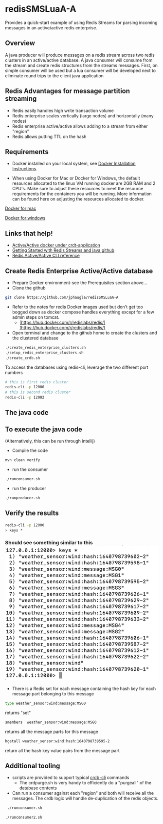 # redisSMSLuaA-A
Provides a quick-start example of using Redis Streams for parsing incoming messages in an active/active redis enterprise.
## Overview
A java producer will produce messages on a redis stream across two redis clusters in an active/active database.
A java consumer will consume from the stream and create redis structures from the streams messages.
First, on simple consumer will be used but a lua consumer will be developed next to eliminate round trips to the client java application

## Redis Advantages for message partition streaming
 * Redis easily handles high write transaction volume
 * Redis enterprise scales vertically (large nodes)  and horizontally (many nodes)
 * Redis enterprise active/active allows adding to a stream from either "region"
 * Redis allows putting TTL on the hash

## Requirements
* Docker installed on your local system, see [Docker Installation Instructions](https://docs.docker.com/engine/installation/).

* When using Docker for Mac or Docker for Windows, the default resources allocated to the linux VM running docker are 2GB RAM and 2 CPU's. Make sure to adjust these resources to meet the resource requirements for the containers you will be running. More information can be found here on adjusting the resources allocated to docker.

[Docker for mac](https://docs.docker.com/docker-for-mac/#advanced)

[Docker for windows](https://docs.docker.com/docker-for-windows/#advanced)

## Links that help!
 * [Active/Active docker under crdt-application](https://github.com/RedisLabs/redis-for-dummies)
 * [Getting Started with Redis Streams and java github](https://github.com/tgrall/redis-streams-101-java)
 * [Redis Active/Active CLI reference](https://docs.redis.com/latest/rs/references/crdb-cli-reference/)
## Create Redis Enterprise Active/Active database
 * Prepare Docker environment-see the Prerequisites section above...
 * Clone the github 
```bash
git clone https://github.com/jphaugla/redisSMSLuaA-A
```
 * Refer to the notes for redis Docker images used but don't get too bogged down as docker compose handles everything except for a few admin steps on tomcat.
   * [https://hub.docker.com/r/redislabs/redis/](https://hub.docker.com/r/redislabs/redis/)
 * Open terminal and change to the github home to create the clusters and the clustered database
```bash
./create_redis_enterprise_clusters.sh 
./setup_redis_enterprise_clusters.sh
./create_crdb.sh
```
To access the databases using redis-cli, leverage the two different port numbers
```bash
# this is first redis cluster
redis-cli -p 12000
# this is second redis cluster
redis-cli -p 12002
```
## The java code
## To execute the java code
(Alternatively, this can be run through intellij)

 * Compile the code
```bash
mvn clean verify
```
 *  run the consumer   
```bash
./runconsumer.sh
```
 *   run the producer
```bash
./runproducer.sh
```
## Verify the results
```bash
redis-cli -p 12000
> keys *
```
### Should see something similar to this![redis keys](images/keys.png)
* There is a Redis set for each message containing the hash key for each message part belonging to this message
```bash
type weather_sensor:wind:message:MSG0
```
returns "set"
```bash
smembers  weather_sensor:wind:message:MSG0
```
returns all the message parts for this message
```bash
hgetall weather_sensor:wind:hash:1640798739595-2
```
return all the hash key value pairs from the message part
## Additional tooling
 * scripts are provided to support typical [crdb-cli](https://docs.redis.com/latest/rs/references/crdb-cli-reference/) commands
    * The crdpurge.sh is very handy to efficiently do a "purgeall" of the database contents
 * Can run a consumer against each "region" and both will receive all the messages.  The crdb logic will handle de-duplication of the redis objects.
```bash
 ./runconsumer.sh
 ```
```bash
./runconsumer2.sh
```